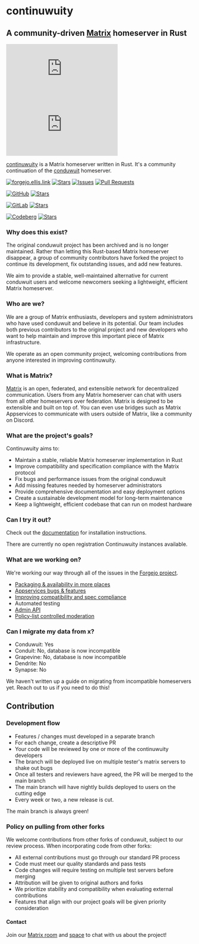 # continuwuity

<!-- ANCHOR: catchphrase -->

## A community-driven [Matrix](https://matrix.org/) homeserver in Rust

[![Chat on Matrix](https://img.shields.io/matrix/continuwuity%3Acontinuwuity.org?server_fqdn=matrix.continuwuity.org&fetchMode=summary&logo=matrix)](https://matrix.to/#/#continuwuity:continuwuity.org?via=continuwuity.org&via=ellis.link&via=explodie.org&via=matrix.org) [![Join the space](https://img.shields.io/matrix/space%3Acontinuwuity.org?server_fqdn=matrix.continuwuity.org&fetchMode=summary&logo=matrix&label=space)](https://matrix.to/#/#space:continuwuity.org?via=continuwuity.org&via=ellis.link&via=explodie.org&via=matrix.org)



<!-- ANCHOR_END: catchphrase -->

[continuwuity] is a Matrix homeserver written in Rust.
It's a community continuation of the [conduwuit](https://github.com/girlbossceo/conduwuit) homeserver.

<!-- ANCHOR: body -->

[![forgejo.ellis.link](https://img.shields.io/badge/Ellis%20Git-main+packages-green?style=flat&logo=forgejo&labelColor=fff)](https://forgejo.ellis.link/continuwuation/continuwuity) [![Stars](https://forgejo.ellis.link/continuwuation/continuwuity/badges/stars.svg?style=flat)](https://forgejo.ellis.link/continuwuation/continuwuity/stars) [![Issues](https://forgejo.ellis.link/continuwuation/continuwuity/badges/issues/open.svg?style=flat)](https://forgejo.ellis.link/continuwuation/continuwuity/issues?state=open) [![Pull Requests](https://forgejo.ellis.link/continuwuation/continuwuity/badges/pulls/open.svg?style=flat)](https://forgejo.ellis.link/continuwuation/continuwuity/pulls?state=open)

[![GitHub](https://img.shields.io/badge/GitHub-mirror-blue?style=flat&logo=github&labelColor=fff&logoColor=24292f)](https://github.com/continuwuity/continuwuity) [![Stars](https://img.shields.io/github/stars/continuwuity/continuwuity?style=flat)](https://github.com/continuwuity/continuwuity/stargazers)

[![GitLab](https://img.shields.io/badge/GitLab-mirror-blue?style=flat&logo=gitlab&labelColor=fff)](https://gitlab.com/continuwuity/continuwuity) [![Stars](https://img.shields.io/gitlab/stars/continuwuity/continuwuity?style=flat)](https://gitlab.com/continuwuity/continuwuity/-/starrers)

[![Codeberg](https://img.shields.io/badge/Codeberg-mirror-2185D0?style=flat&logo=codeberg&labelColor=fff)](https://codeberg.org/continuwuity/continuwuity) [![Stars](https://codeberg.org/continuwuity/continuwuity/badges/stars.svg?style=flat)](https://codeberg.org/continuwuity/continuwuity/stars)

### Why does this exist?

The original conduwuit project has been archived and is no longer maintained. Rather than letting this Rust-based Matrix homeserver disappear, a group of community contributors have forked the project to continue its development, fix outstanding issues, and add new features.

We aim to provide a stable, well-maintained alternative for current conduwuit users and welcome newcomers seeking a lightweight, efficient Matrix homeserver.

### Who are we?

We are a group of Matrix enthusiasts, developers and system administrators who have used conduwuit and believe in its potential. Our team includes both previous
contributors to the original project and new developers who want to help maintain and improve this important piece of Matrix infrastructure.

We operate as an open community project, welcoming contributions from anyone interested in improving continuwuity.

### What is Matrix?

[Matrix](https://matrix.org) is an open, federated, and extensible network for
decentralized communication. Users from any Matrix homeserver can chat with users from all
other homeservers over federation. Matrix is designed to be extensible and built on top of.
You can even use bridges such as Matrix Appservices to communicate with users outside of Matrix, like a community on Discord.

### What are the project's goals?

Continuwuity aims to:

- Maintain a stable, reliable Matrix homeserver implementation in Rust
- Improve compatibility and specification compliance with the Matrix protocol
- Fix bugs and performance issues from the original conduwuit
- Add missing features needed by homeserver administrators
- Provide comprehensive documentation and easy deployment options
- Create a sustainable development model for long-term maintenance
- Keep a lightweight, efficient codebase that can run on modest hardware

### Can I try it out?

Check out the [documentation](https://continuwuity.org) for installation instructions.

There are currently no open registration Continuwuity instances available.

### What are we working on?

We're working our way through all of the issues in the [Forgejo project](https://forgejo.ellis.link/continuwuation/continuwuity/issues).

- [Packaging & availability in more places](https://forgejo.ellis.link/continuwuation/continuwuity/issues/747)
- [Appservices bugs & features](https://forgejo.ellis.link/continuwuation/continuwuity/issues?q=&type=all&state=open&labels=178&milestone=0&assignee=0&poster=0)
- [Improving compatibility and spec compliance](https://forgejo.ellis.link/continuwuation/continuwuity/issues?labels=119)
- Automated testing
- [Admin API](https://forgejo.ellis.link/continuwuation/continuwuity/issues/748)
- [Policy-list controlled moderation](https://forgejo.ellis.link/continuwuation/continuwuity/issues/750)

### Can I migrate my data from x?

- Conduwuit: Yes
- Conduit: No, database is now incompatible
- Grapevine: No, database is now incompatible
- Dendrite: No
- Synapse: No

We haven't written up a guide on migrating from incompatible homeservers yet. Reach out to us if you need to do this!

<!-- ANCHOR_END: body -->

## Contribution

### Development flow

- Features / changes must developed in a separate branch
- For each change, create a descriptive PR
- Your code will be reviewed by one or more of the continuwuity developers
- The branch will be deployed live on multiple tester's matrix servers to shake out bugs
- Once all testers and reviewers have agreed, the PR will be merged to the main branch
- The main branch will have nightly builds deployed to users on the cutting edge
- Every week or two, a new release is cut.

The main branch is always green!


### Policy on pulling from other forks

We welcome contributions from other forks of conduwuit, subject to our review process.
When incorporating code from other forks:

- All external contributions must go through our standard PR process
- Code must meet our quality standards and pass tests
- Code changes will require testing on multiple test servers before merging
- Attribution will be given to original authors and forks
- We prioritize stability and compatibility when evaluating external contributions
- Features that align with our project goals will be given priority consideration

<!-- ANCHOR: footer -->

#### Contact

Join our [Matrix room](https://matrix.to/#/#continuwuity:continuwuity.org?via=continuwuity.org&via=ellis.link&via=explodie.org&via=matrix.org) and [space](https://matrix.to/#/#space:continuwuity.org?via=continuwuity.org&via=ellis.link&via=explodie.org&via=matrix.org) to chat with us about the project!

<!-- ANCHOR_END: footer -->


[continuwuity]: https://forgejo.ellis.link/continuwuation/continuwuity
